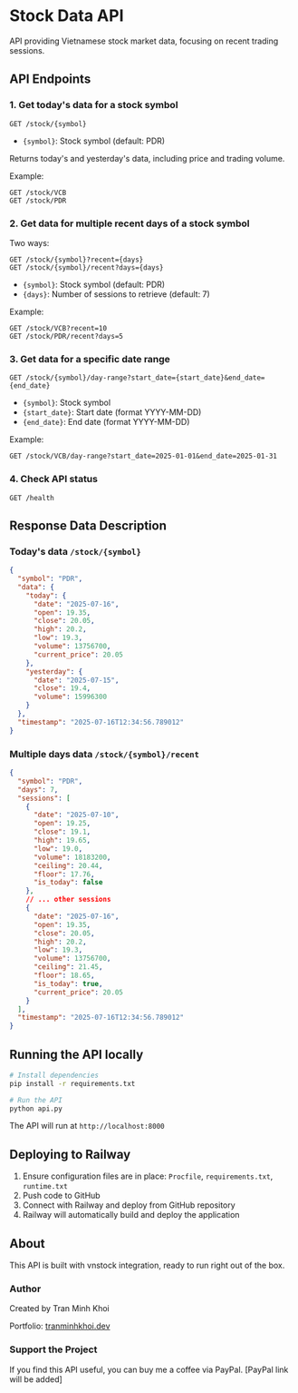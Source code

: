 # Stock Data API

API providing Vietnamese stock market data, focusing on recent trading sessions.

## API Endpoints

### 1. Get today's data for a stock symbol

```
GET /stock/{symbol}
```

- `{symbol}`: Stock symbol (default: PDR)

Returns today's and yesterday's data, including price and trading volume.

Example:
```
GET /stock/VCB
GET /stock/PDR
```

### 2. Get data for multiple recent days of a stock symbol

Two ways:

```
GET /stock/{symbol}?recent={days}
GET /stock/{symbol}/recent?days={days}
```

- `{symbol}`: Stock symbol (default: PDR)
- `{days}`: Number of sessions to retrieve (default: 7)

Example:
```
GET /stock/VCB?recent=10
GET /stock/PDR/recent?days=5
```

### 3. Get data for a specific date range

```
GET /stock/{symbol}/day-range?start_date={start_date}&end_date={end_date}
```

- `{symbol}`: Stock symbol
- `{start_date}`: Start date (format YYYY-MM-DD)
- `{end_date}`: End date (format YYYY-MM-DD)

Example:
```
GET /stock/VCB/day-range?start_date=2025-01-01&end_date=2025-01-31
```

### 4. Check API status

```
GET /health
```

## Response Data Description

### Today's data `/stock/{symbol}`

```json
{
  "symbol": "PDR",
  "data": {
    "today": {
      "date": "2025-07-16",
      "open": 19.35,
      "close": 20.05,
      "high": 20.2,
      "low": 19.3,
      "volume": 13756700,
      "current_price": 20.05
    },
    "yesterday": {
      "date": "2025-07-15",
      "close": 19.4,
      "volume": 15996300
    }
  },
  "timestamp": "2025-07-16T12:34:56.789012"
}
```

### Multiple days data `/stock/{symbol}/recent`

```json
{
  "symbol": "PDR",
  "days": 7,
  "sessions": [
    {
      "date": "2025-07-10",
      "open": 19.25,
      "close": 19.1,
      "high": 19.65,
      "low": 19.0,
      "volume": 18183200,
      "ceiling": 20.44,
      "floor": 17.76,
      "is_today": false
    },
    // ... other sessions
    {
      "date": "2025-07-16",
      "open": 19.35,
      "close": 20.05,
      "high": 20.2,
      "low": 19.3,
      "volume": 13756700,
      "ceiling": 21.45,
      "floor": 18.65,
      "is_today": true,
      "current_price": 20.05
    }
  ],
  "timestamp": "2025-07-16T12:34:56.789012"
}
```

## Running the API locally

```bash
# Install dependencies
pip install -r requirements.txt

# Run the API
python api.py
```

The API will run at `http://localhost:8000`

## Deploying to Railway

1. Ensure configuration files are in place: `Procfile`, `requirements.txt`, `runtime.txt`
2. Push code to GitHub
3. Connect with Railway and deploy from GitHub repository
4. Railway will automatically build and deploy the application

## About

This API is built with vnstock integration, ready to run right out of the box.

### Author
Created by Tran Minh Khoi

Portfolio: [tranminhkhoi.dev](https://tranminhkhoi.dev)

### Support the Project
If you find this API useful, you can buy me a coffee via PayPal.
[PayPal link will be added] 
